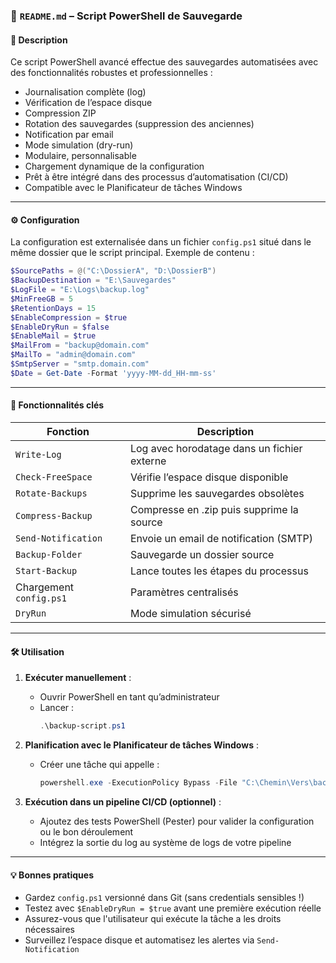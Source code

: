 ### 📄 `README.md` – Script PowerShell de Sauvegarde

#### 🧾 Description
Ce script PowerShell avancé effectue des sauvegardes automatisées avec des fonctionnalités robustes et professionnelles :
- Journalisation complète (log)
- Vérification de l’espace disque
- Compression ZIP
- Rotation des sauvegardes (suppression des anciennes)
- Notification par email
- Mode simulation (dry-run)
- Modulaire, personnalisable
- Chargement dynamique de la configuration
- Prêt à être intégré dans des processus d’automatisation (CI/CD)
- Compatible avec le Planificateur de tâches Windows

---

#### ⚙️ Configuration

La configuration est externalisée dans un fichier `config.ps1` situé dans le même dossier que le script principal. Exemple de contenu :

```powershell
$SourcePaths = @("C:\DossierA", "D:\DossierB")
$BackupDestination = "E:\Sauvegardes"
$LogFile = "E:\Logs\backup.log"
$MinFreeGB = 5
$RetentionDays = 15
$EnableCompression = $true
$EnableDryRun = $false
$EnableMail = $true
$MailFrom = "backup@domain.com"
$MailTo = "admin@domain.com"
$SmtpServer = "smtp.domain.com"
$Date = Get-Date -Format 'yyyy-MM-dd_HH-mm-ss'
```

---

#### 🧪 Fonctionnalités clés

| Fonction                  | Description |
|---------------------------|-------------|
| `Write-Log`               | Log avec horodatage dans un fichier externe |
| `Check-FreeSpace`         | Vérifie l’espace disque disponible |
| `Rotate-Backups`          | Supprime les sauvegardes obsolètes |
| `Compress-Backup`         | Compresse en .zip puis supprime la source |
| `Send-Notification`       | Envoie un email de notification (SMTP) |
| `Backup-Folder`           | Sauvegarde un dossier source |
| `Start-Backup`            | Lance toutes les étapes du processus |
| Chargement `config.ps1`   | Paramètres centralisés |
| `DryRun`                  | Mode simulation sécurisé |

---

#### 🛠️ Utilisation

1. **Exécuter manuellement** :
   - Ouvrir PowerShell en tant qu’administrateur
   - Lancer :
     ```powershell
     .\backup-script.ps1
     ```

2. **Planification avec le Planificateur de tâches Windows** :
   - Créer une tâche qui appelle :
     ```powershell
     powershell.exe -ExecutionPolicy Bypass -File "C:\Chemin\Vers\backup-script.ps1"
     ```

3. **Exécution dans un pipeline CI/CD (optionnel)** :
   - Ajoutez des tests PowerShell (Pester) pour valider la configuration ou le bon déroulement
   - Intégrez la sortie du log au système de logs de votre pipeline

---

#### 💡 Bonnes pratiques

- Gardez `config.ps1` versionné dans Git (sans credentials sensibles !)
- Testez avec `$EnableDryRun = $true` avant une première exécution réelle
- Assurez-vous que l'utilisateur qui exécute la tâche a les droits nécessaires
- Surveillez l’espace disque et automatisez les alertes via `Send-Notification`

